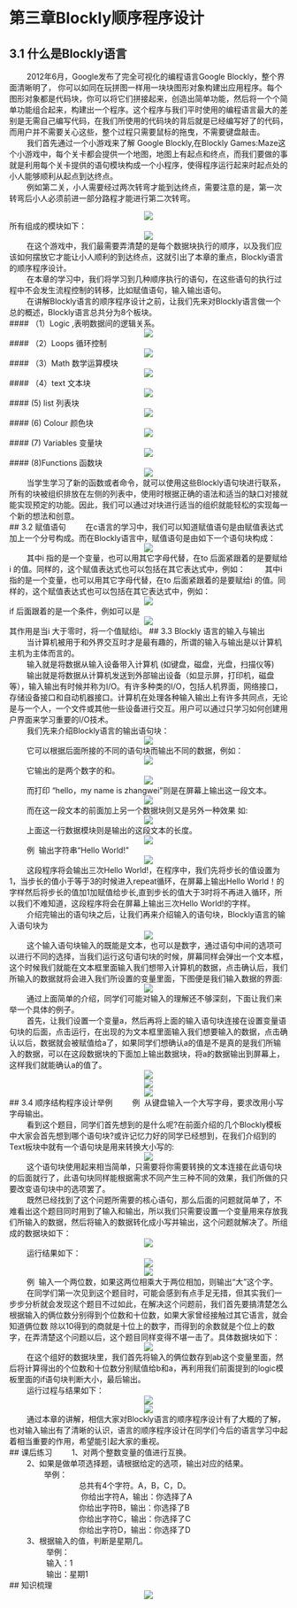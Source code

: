 # 第三章Blockly顺序程序设计
## 3.1 什么是Blockly语言
&nbsp;&nbsp;&nbsp;&nbsp;&nbsp;&nbsp;&nbsp;&nbsp;2012年6月，Google发布了完全可视化的编程语言Google Blockly，整个界面清晰明了， 你可以如同在玩拼图一样用一块块图形对象构建出应用程序。每个图形对象都是代码块，你可以将它们拼接起来，创造出简单功能，然后将一个个简单功能组合起来，构建出一个程序。这个程序与我们平时使用的编程语言最大的差别是无需自己编写代码，在我们所使用的代码块的背后就是已经编写好了的代码，而用户并不需要关心这些，整个过程只需要鼠标的拖曳，不需要键盘敲击。<br>
&nbsp;&nbsp;&nbsp;&nbsp;&nbsp;&nbsp;&nbsp;&nbsp;我们首先通过一个小游戏来了解 Google Blockly,在Blockly Games:Maze这个小游戏中，每个关卡都会提供一个地图，地图上有起点和终点，而我们要做的事就是利用每个关卡提供的语句模块构成一个小程序，使得程序运行起来时起点处的小人能够顺利从起点到达终点。<br>
&nbsp;&nbsp;&nbsp;&nbsp;&nbsp;&nbsp;&nbsp;&nbsp;例如第二关，小人需要经过两次转弯才能到达终点，需要注意的是，第一次转弯后小人必须前进一部分路程才能进行第二次转弯。<br>
<center><img src="/assets/p25.png"/></center>
所有组成的模块如下：
<center><img src="/assets/p26.png"/></center>
&nbsp;&nbsp;&nbsp;&nbsp;&nbsp;&nbsp;&nbsp;&nbsp;在这个游戏中，我们最需要弄清楚的是每个数据块执行的顺序，以及我们应该如何摆放它才能让小人顺利的到达终点，这就引出了本章的重点，Blockly语言的顺序程序设计。<br>
&nbsp;&nbsp;&nbsp;&nbsp;&nbsp;&nbsp;&nbsp;&nbsp;在本章的学习中，我们将学习到几种顺序执行的语句，在这些语句的执行过程中不会发生流程控制的转移，比如赋值语句，输入输出语句。<br>
&nbsp;&nbsp;&nbsp;&nbsp;&nbsp;&nbsp;&nbsp;&nbsp;在讲解Blockly语言的顺序程序设计之前，让我们先来对Blockly语言做一个总的概述，Blockly语言总共分为8个板块。<br>
#### （1）Logic ,表明数据间的逻辑关系。
<center><img src="/assets/p27.png"/></center>
#### （2）Loops 循环控制
<center><img src="/assets/p28.png"/></center>
#### （3）Math 数学运算模块 
<center><img src="/assets/p29.png"/></center>
#### （4）text 文本块
<center><img src="/assets/p30.png"/></center>
#### (5) list 列表块
<center><img src="/assets/p31.png"/></center>
#### (6) Colour 颜色块
<center><img src="/assets/p32.png"/></center>
#### (7) Variables 变量块
<center><img src="/assets/p33.png"/></center>
#### (8)Functions 函数块
<center><img src="/assets/p34.png"/></center>
&nbsp;&nbsp;&nbsp;&nbsp;&nbsp;&nbsp;&nbsp;&nbsp;当学生学习了新的函数或者命令，就可以使用这些Blockly语句块进行联系，所有的块被组织排放在左侧的列表中，使用时根据正确的语法和适当的缺口对接就能实现预定的功能。因此，我们可以通过对块进行适当的组织就能轻松的实现每一个新的想法和创意。<br>
## 3.2 赋值语句
&nbsp;&nbsp;&nbsp;&nbsp;&nbsp;&nbsp;&nbsp;&nbsp;在c语言的学习中，我们可以知道赋值语句是由赋值表达式加上一个分号构成。而在Blockly语言中，赋值语句是由如下一个语句块构成：
<center><img src="/assets/p35.png"/></center>
&nbsp;&nbsp;&nbsp;&nbsp;&nbsp;&nbsp;&nbsp;&nbsp;其中i 指的是一个变量，也可以用其它字母代替，在to 后面紧跟着的是要赋给i 的值。同样的，这个赋值表达式也可以包括在其它表达式中，例如：
&nbsp;&nbsp;&nbsp;&nbsp;&nbsp;&nbsp;&nbsp;&nbsp;其中i 指的是一个变量，也可以用其它字母代替，在to 后面紧跟着的是要赋给i 的值。同样的，这个赋值表达式也可以包括在其它表达式中，例如：
<center><img src="/assets/p36.png"/></center>
if 后面跟着的是一个条件，例如可以是
<center><img src="/assets/p37.png"/></center>
其作用是当i 大于零时，将一个值赋给i。
## 3.3 Blockly 语言的输入与输出
&nbsp;&nbsp;&nbsp;&nbsp;&nbsp;&nbsp;&nbsp;&nbsp;当计算机被用于和外界交互时才是最有趣的，所谓的输入与输出是以计算机主机为主体而言的。<br>
&nbsp;&nbsp;&nbsp;&nbsp;&nbsp;&nbsp;&nbsp;&nbsp;输入就是将数据从输入设备带入计算机 (如键盘，磁盘，光盘，扫描仪等)<br>
&nbsp;&nbsp;&nbsp;&nbsp;&nbsp;&nbsp;&nbsp;&nbsp;输出就是将数据从计算机发送到外部输出设备（如显示屏，打印机，磁盘等），输入输出有时候并称为I/O。有许多种类的I/O，包括人机界面，网络接口，存储设备接口和自动机器接口。计算机在处理各种输入输出上有许多共同点，无论是与一个人，一个文件或其他一些设备进行交互。用户可以通过只学习如何创建用户界面来学习重要的I/O技术。<br>
&nbsp;&nbsp;&nbsp;&nbsp;&nbsp;&nbsp;&nbsp;&nbsp;我们先来介绍Blockly语言的输出语句块：
<center><img src="/assets/p38.png"/></center>
&nbsp;&nbsp;&nbsp;&nbsp;&nbsp;&nbsp;&nbsp;&nbsp;它可以根据后面所接的不同的语句块而输出不同的数据，例如：
<center><img src="/assets/p39.png"/></center>
&nbsp;&nbsp;&nbsp;&nbsp;&nbsp;&nbsp;&nbsp;&nbsp;它输出的是两个数字的和。
<center><img src="/assets/p40.png"/></center>
&nbsp;&nbsp;&nbsp;&nbsp;&nbsp;&nbsp;&nbsp;&nbsp;而打印
“hello，my name is zhangwei”则是在屏幕上输出这一段文本。
<center><img src="/assets/p41.png"/></center>
&nbsp;&nbsp;&nbsp;&nbsp;&nbsp;&nbsp;&nbsp;&nbsp;而在这一段文本的前面加上另一个数据块则又是另外一种效果  如:
<center><img src="/assets/p42.png"/></center>
&nbsp;&nbsp;&nbsp;&nbsp;&nbsp;&nbsp;&nbsp;&nbsp;上面这一行数据模块则是输出的这段文本的长度。
<center><img src="/assets/p43.png"/></center>
&nbsp;&nbsp;&nbsp;&nbsp;&nbsp;&nbsp;&nbsp;&nbsp;例&nbsp;&nbsp;输出字符串“Hello World!”
<center><img src="/assets/p44.png"/></center>
&nbsp;&nbsp;&nbsp;&nbsp;&nbsp;&nbsp;&nbsp;&nbsp;这段程序将会输出三次Hello World!，在程序中，我们先将步长的值设置为1，当步长的值小于等于3的时候进入repeat循环，在屏幕上输出Hello World！的字样然后将步长的值加1加赋值给步长,直到步长的值大于3时将不再进入循环，所以我们不难知道，这段程序将会在屏幕上输出三次Hello World!的字样。<br>
&nbsp;&nbsp;&nbsp;&nbsp;&nbsp;&nbsp;&nbsp;&nbsp;介绍完输出的语句块之后，让我们再来介绍输入的语句块，Blockly语言的输入语句块为<br>
<center><img src="/assets/p45.png"/></center>
&nbsp;&nbsp;&nbsp;&nbsp;&nbsp;&nbsp;&nbsp;&nbsp;这个输入语句块输入的既能是文本，也可以是数字，通过语句中间的选项可以进行不同的选择，当我们运行这句语句块的时候，屏幕同样会弹出一个文本框，这个时候我们就能在文本框里面输入我们想带入计算机的数据，点击确认后，我们所输入的数据就将会进入我们所设置的变量里面，下图便是我们输入数据的界面:<br>
<center><img src="/assets/p46.png"/></center>
&nbsp;&nbsp;&nbsp;&nbsp;&nbsp;&nbsp;&nbsp;&nbsp;通过上面简单的介绍，同学们可能对输入的理解还不够深刻，下面让我们来举一个具体的例子。<br>
&nbsp;&nbsp;&nbsp;&nbsp;&nbsp;&nbsp;&nbsp;&nbsp;首先，让我们设置一个变量a，然后再将上面的输入语句块连接在设置变量语句块的后面，点击运行，在出现的为文本框里面输入我们想要输入的数据，点击确认以后，数据就会被赋值给a了，如果同学们想确认a的值是不是真的是我们所输入的数据，可以在这段数据块的下面加上输出数据块，将a的数据输出到屏幕上，这样我们就能确认a的值了。<br>
<center><img src="/assets/p47.png"/></center>
<center><img src="/assets/p48.png"/></center>
<center><img src="/assets/p49.png"/></center>
## 3.4 顺序结构程序设计举例
&nbsp;&nbsp;&nbsp;&nbsp;&nbsp;&nbsp;&nbsp;&nbsp;例&nbsp;&nbsp从键盘输入一个大写字母，要求改用小写字母输出。<br>
&nbsp;&nbsp;&nbsp;&nbsp;&nbsp;&nbsp;&nbsp;&nbsp;看到这个题目，同学们首先想到的是什么呢?在前面介绍的几个Blockly模板中大家会首先想到哪个语句块?或许记忆力好的同学已经想到，在我们介绍到的Text板块中就有一个语句块是用来转换大小写的:
<center><img src="/assets/p50.png"/></center>
&nbsp;&nbsp;&nbsp;&nbsp;&nbsp;&nbsp;&nbsp;&nbsp;这个语句块使用起来相当简单，只需要将你需要转换的文本连接在此语句块的后面就行了，此语句块同样能根据需求不同产生三种不同的效果，我们所做的只要改变语句块中的选项罢了。<br>
&nbsp;&nbsp;&nbsp;&nbsp;&nbsp;&nbsp;&nbsp;&nbsp;既然已经找到了这个问题所需要的核心语句，那么后面的问题就简单了，不难看出这个题目同时用到了输入和输出，所以我们只需要设置一个变量用来存放我们所输入的数据，然后将输入的数据转化成小写并输出，这个问题就解决了。所组成的数据块如下：<br>
<center><img src="/assets/p51.png"/></center>
&nbsp;&nbsp;&nbsp;&nbsp;&nbsp;&nbsp;&nbsp;&nbsp;运行结果如下：
<center><img src="/assets/p52.png"/></center>
<center><img src="/assets/p53.png"/></center>
&nbsp;&nbsp;&nbsp;&nbsp;&nbsp;&nbsp;&nbsp;&nbsp;例&nbsp;&nbsp;输入一个两位数，如果这两位相乘大于两位相加，则输出“大”这个字。<br>
&nbsp;&nbsp;&nbsp;&nbsp;&nbsp;&nbsp;&nbsp;&nbsp;在同学们第一次见到这个题目时，可能会感到有点手足无措，但其实我们一步步分析就会发现这个题目不过如此，在解决这个问题前，我们首先要搞清楚怎么根据输入的俩位数分别得到个位数和十位数，如果大家曾经接触过其它语言，就会知道俩位数 除以10得到的商就是十位上的数字，而得到的余数就是个位上的数字，在弄清楚这个问题以后，这个题目同样变得不堪一击了。具体数据块如下：
<center><img src="/assets/p54.png"/></center>
&nbsp;&nbsp;&nbsp;&nbsp;&nbsp;&nbsp;&nbsp;&nbsp;在这个组好的数据块里，我们首先将输入的俩位数存到ab这个变量里面，然后将计算得出的个位数和十位数分别赋值给b和a，再利用我们前面提到的logic模板里面的if语句块判断大小，最后输出。<br>
&nbsp;&nbsp;&nbsp;&nbsp;&nbsp;&nbsp;&nbsp;&nbsp;运行过程与结果如下：
<center><img src="/assets/p55.png"/></center>
<center><img src="/assets/p56.png"/></center>
&nbsp;&nbsp;&nbsp;&nbsp;&nbsp;&nbsp;&nbsp;&nbsp;通过本章的讲解，相信大家对Blockly语言的顺序程序设计有了大概的了解，也对输入输出有了清晰的认识，语言的顺序程序设计在同学们今后的语言学习中起着相当重要的作用，希望能引起大家的重视。<br>
## 课后练习
&nbsp;&nbsp;&nbsp;&nbsp;&nbsp;&nbsp;&nbsp;&nbsp;1、对两个整数变量的值进行互换。<br>
&nbsp;&nbsp;&nbsp;&nbsp;&nbsp;&nbsp;&nbsp;&nbsp;2、如果是做单项选择题，请根据给定的选项，输出对应的结果。<br>
&nbsp;&nbsp;&nbsp;&nbsp;&nbsp;&nbsp;&nbsp;&nbsp;&nbsp;&nbsp;&nbsp;&nbsp;&nbsp;&nbsp;&nbsp;&nbsp;举例：<br>
 &nbsp;&nbsp;&nbsp;&nbsp;&nbsp;&nbsp;&nbsp;&nbsp;&nbsp;&nbsp;&nbsp;&nbsp;&nbsp;&nbsp;&nbsp;&nbsp;&nbsp;&nbsp;&nbsp;&nbsp;&nbsp;&nbsp;&nbsp;&nbsp;&nbsp;&nbsp;&nbsp;&nbsp;&nbsp;&nbsp;&nbsp;&nbsp;总共有4个字符。A，B，C，D。<br>
&nbsp;&nbsp;&nbsp;&nbsp;&nbsp;&nbsp;&nbsp;&nbsp;&nbsp;&nbsp;&nbsp;&nbsp;&nbsp;&nbsp;&nbsp;&nbsp;&nbsp;&nbsp;&nbsp;&nbsp;&nbsp;&nbsp;&nbsp;&nbsp;&nbsp;&nbsp;&nbsp;&nbsp;&nbsp;&nbsp;&nbsp;&nbsp; 你给出字符A，输出：你选择了A  <br>
 &nbsp;&nbsp;&nbsp;&nbsp;&nbsp;&nbsp;&nbsp;&nbsp;&nbsp;&nbsp;&nbsp;&nbsp;&nbsp;&nbsp;&nbsp;&nbsp;&nbsp;&nbsp;&nbsp;&nbsp;&nbsp;&nbsp;&nbsp;&nbsp;&nbsp;&nbsp;&nbsp;&nbsp;&nbsp;&nbsp;&nbsp;&nbsp;你给出字符B，输出：你选择了B  <br> 
 &nbsp;&nbsp;&nbsp;&nbsp;&nbsp;&nbsp;&nbsp;&nbsp;&nbsp;&nbsp;&nbsp;&nbsp;&nbsp;&nbsp;&nbsp;&nbsp;&nbsp;&nbsp;&nbsp;&nbsp;&nbsp;&nbsp;&nbsp;&nbsp;&nbsp;&nbsp;&nbsp;&nbsp;&nbsp;&nbsp;&nbsp;&nbsp;你给出字符C，输出：你选择了C<br>
 &nbsp;&nbsp;&nbsp;&nbsp;&nbsp;&nbsp;&nbsp;&nbsp;&nbsp;&nbsp;&nbsp;&nbsp;&nbsp;&nbsp;&nbsp;&nbsp;&nbsp;&nbsp;&nbsp;&nbsp;&nbsp;&nbsp;&nbsp;&nbsp;&nbsp;&nbsp;&nbsp;&nbsp;&nbsp;&nbsp;&nbsp;&nbsp;你给出字符D，输出：你选择了D<br>
 &nbsp;&nbsp;&nbsp;&nbsp;&nbsp;&nbsp;&nbsp;&nbsp;3、根据输入的值，判断是星期几。<br>
 &nbsp;&nbsp;&nbsp;&nbsp;&nbsp;&nbsp;&nbsp;&nbsp;&nbsp;&nbsp;&nbsp;&nbsp;&nbsp;&nbsp;&nbsp;&nbsp; 举例：<br>
       &nbsp;&nbsp;&nbsp;&nbsp;&nbsp;&nbsp;&nbsp;&nbsp;&nbsp;&nbsp;&nbsp;&nbsp;&nbsp;&nbsp;&nbsp;&nbsp; 输入：1<br>
       &nbsp;&nbsp;&nbsp;&nbsp;&nbsp;&nbsp;&nbsp;&nbsp;&nbsp;&nbsp;&nbsp;&nbsp;&nbsp;&nbsp;&nbsp;&nbsp; 输出：星期1<br>
## 知识梳理
<center><img src="/assets/p57.png"/></center>
 